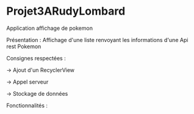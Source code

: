 # Projet3ARudyLombard
Application affichage de pokemon

Présentation :
Affichage d'une liste renvoyant les informations d'une Api rest Pokemon

Consignes respectées :

-> Ajout d'un RecyclerView

-> Appel serveur

-> Stockage de données

Fonctionnalités : 
